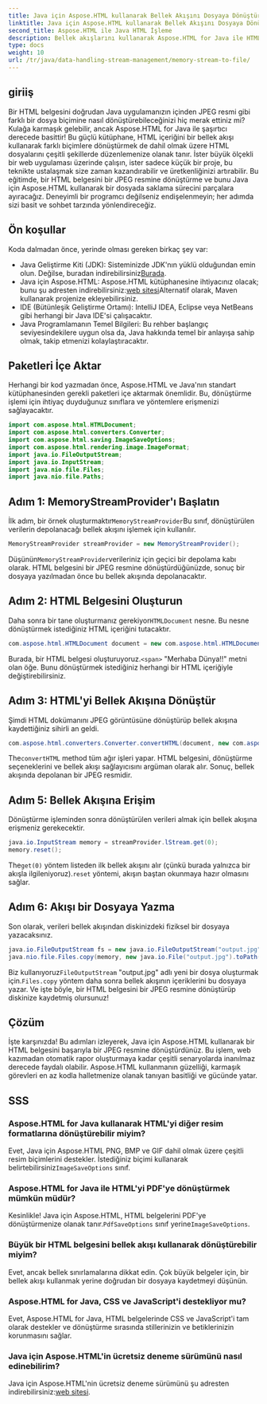 ```yaml
---
title: Java için Aspose.HTML kullanarak Bellek Akışını Dosyaya Dönüştürme
linktitle: Java için Aspose.HTML kullanarak Bellek Akışını Dosyaya Dönüştürme
second_title: Aspose.HTML ile Java HTML İşleme
description: Bellek akışlarını kullanarak Aspose.HTML for Java ile HTML'yi JPEG'e dönüştürün. Sorunsuz HTML'den görüntüye dönüştürme için bu adım adım kılavuzu izleyin.
type: docs
weight: 10
url: /tr/java/data-handling-stream-management/memory-stream-to-file/
---
```

## giriiş
Bir HTML belgesini doğrudan Java uygulamanızın içinden JPEG resmi gibi farklı bir dosya biçimine nasıl dönüştürebileceğinizi hiç merak ettiniz mi? Kulağa karmaşık gelebilir, ancak Aspose.HTML for Java ile şaşırtıcı derecede basittir! Bu güçlü kütüphane, HTML içeriğini bir bellek akışı kullanarak farklı biçimlere dönüştürmek de dahil olmak üzere HTML dosyalarını çeşitli şekillerde düzenlemenize olanak tanır. İster büyük ölçekli bir web uygulaması üzerinde çalışın, ister sadece küçük bir proje, bu teknikte ustalaşmak size zaman kazandırabilir ve üretkenliğinizi artırabilir.
Bu eğitimde, bir HTML belgesini bir JPEG resmine dönüştürme ve bunu Java için Aspose.HTML kullanarak bir dosyada saklama sürecini parçalara ayıracağız. Deneyimli bir programcı değilseniz endişelenmeyin; her adımda sizi basit ve sohbet tarzında yönlendireceğiz.
## Ön koşullar
Koda dalmadan önce, yerinde olması gereken birkaç şey var:
- Java Geliştirme Kiti (JDK): Sisteminizde JDK'nın yüklü olduğundan emin olun. Değilse, buradan indirebilirsiniz[Burada](https://www.oracle.com/java/technologies/javase-jdk11-downloads.html).
-  Java için Aspose.HTML: Aspose.HTML kütüphanesine ihtiyacınız olacak; bunu şu adresten indirebilirsiniz:[web sitesi](https://releases.aspose.com/html/java/)Alternatif olarak, Maven kullanarak projenize ekleyebilirsiniz.
- IDE (Bütünleşik Geliştirme Ortamı): IntelliJ IDEA, Eclipse veya NetBeans gibi herhangi bir Java IDE'si çalışacaktır.
- Java Programlamanın Temel Bilgileri: Bu rehber başlangıç seviyesindekilere uygun olsa da, Java hakkında temel bir anlayışa sahip olmak, takip etmenizi kolaylaştıracaktır.

## Paketleri İçe Aktar
Herhangi bir kod yazmadan önce, Aspose.HTML ve Java'nın standart kütüphanesinden gerekli paketleri içe aktarmak önemlidir. Bu, dönüştürme işlemi için ihtiyaç duyduğunuz sınıflara ve yöntemlere erişmenizi sağlayacaktır.
```java
import com.aspose.html.HTMLDocument;
import com.aspose.html.converters.Converter;
import com.aspose.html.saving.ImageSaveOptions;
import com.aspose.html.rendering.image.ImageFormat;
import java.io.FileOutputStream;
import java.io.InputStream;
import java.nio.file.Files;
import java.nio.file.Paths;
```
## Adım 1: MemoryStreamProvider'ı Başlatın
 İlk adım, bir örnek oluşturmaktır`MemoryStreamProvider`Bu sınıf, dönüştürülen verilerin depolanacağı bellek akışını işlemek için kullanılır.
```java
MemoryStreamProvider streamProvider = new MemoryStreamProvider();
```
 Düşünün`MemoryStreamProvider`verileriniz için geçici bir depolama kabı olarak. HTML belgesini bir JPEG resmine dönüştürdüğünüzde, sonuç bir dosyaya yazılmadan önce bu bellek akışında depolanacaktır.
## Adım 2: HTML Belgesini Oluşturun
 Daha sonra bir tane oluşturmanız gerekiyor`HTMLDocument` nesne. Bu nesne dönüştürmek istediğiniz HTML içeriğini tutacaktır.
```java
com.aspose.html.HTMLDocument document = new com.aspose.html.HTMLDocument("<span>Hello World!!</span>");
```
 Burada, bir HTML belgesi oluşturuyoruz.`<span>` "Merhaba Dünya!!" metni olan öğe. Bunu dönüştürmek istediğiniz herhangi bir HTML içeriğiyle değiştirebilirsiniz.

## Adım 3: HTML'yi Bellek Akışına Dönüştür
Şimdi HTML dokümanını JPEG görüntüsüne dönüştürüp bellek akışına kaydettiğiniz sihirli an geldi.
```java
com.aspose.html.converters.Converter.convertHTML(document, new com.aspose.html.saving.ImageSaveOptions(com.aspose.html.rendering.image.ImageFormat.Jpeg), streamProvider.lStream);
```
 The`convertHTML` method tüm ağır işleri yapar. HTML belgesini, dönüştürme seçeneklerini ve bellek akışı sağlayıcısını argüman olarak alır. Sonuç, bellek akışında depolanan bir JPEG resmidir.
## Adım 5: Bellek Akışına Erişim
Dönüştürme işleminden sonra dönüştürülen verileri almak için bellek akışına erişmeniz gerekecektir.
```java
java.io.InputStream memory = streamProvider.lStream.get(0);
memory.reset();
```
 The`get(0)` yöntem listeden ilk bellek akışını alır (çünkü burada yalnızca bir akışla ilgileniyoruz).`reset` yöntemi, akışın baştan okunmaya hazır olmasını sağlar.
## Adım 6: Akışı bir Dosyaya Yazma
Son olarak, verileri bellek akışından diskinizdeki fiziksel bir dosyaya yazacaksınız.
```java
java.io.FileOutputStream fs = new java.io.FileOutputStream("output.jpg");
java.nio.file.Files.copy(memory, new java.io.File("output.jpg").toPath());
```
 Biz kullanıyoruz`FileOutputStream` "output.jpg" adlı yeni bir dosya oluşturmak için.`Files.copy` yöntem daha sonra bellek akışının içeriklerini bu dosyaya yazar. Ve işte böyle, bir HTML belgesini bir JPEG resmine dönüştürüp diskinize kaydetmiş olursunuz!
## Çözüm
İşte karşınızda! Bu adımları izleyerek, Java için Aspose.HTML kullanarak bir HTML belgesini başarıyla bir JPEG resmine dönüştürdünüz. Bu işlem, web kazımadan otomatik rapor oluşturmaya kadar çeşitli senaryolarda inanılmaz derecede faydalı olabilir. Aspose.HTML kullanmanın güzelliği, karmaşık görevleri en az kodla halletmenize olanak tanıyan basitliği ve gücünde yatar.
## SSS
### Aspose.HTML for Java kullanarak HTML'yi diğer resim formatlarına dönüştürebilir miyim?
 Evet, Java için Aspose.HTML PNG, BMP ve GIF dahil olmak üzere çeşitli resim biçimlerini destekler. İstediğiniz biçimi kullanarak belirtebilirsiniz`ImageSaveOptions` sınıf.
### Aspose.HTML for Java ile HTML'yi PDF'ye dönüştürmek mümkün müdür?
 Kesinlikle! Java için Aspose.HTML, HTML belgelerini PDF'ye dönüştürmenize olanak tanır.`PdfSaveOptions` sınıf yerine`ImageSaveOptions`.
### Büyük bir HTML belgesini bellek akışı kullanarak dönüştürebilir miyim?
Evet, ancak bellek sınırlamalarına dikkat edin. Çok büyük belgeler için, bir bellek akışı kullanmak yerine doğrudan bir dosyaya kaydetmeyi düşünün.
### Aspose.HTML for Java, CSS ve JavaScript'i destekliyor mu?
Evet, Aspose.HTML for Java, HTML belgelerinde CSS ve JavaScript'i tam olarak destekler ve dönüştürme sırasında stillerinizin ve betiklerinizin korunmasını sağlar.
### Java için Aspose.HTML'in ücretsiz deneme sürümünü nasıl edinebilirim?
 Java için Aspose.HTML'nin ücretsiz deneme sürümünü şu adresten indirebilirsiniz:[web sitesi](https://releases.aspose.com/).